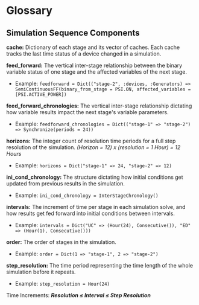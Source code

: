# Glossary

## Simulation Sequence Components

**cache:** Dictionary of each stage and its vector of caches. Each cache tracks the last time status of a device changed in a simulation.

**feed_forward:** The vertical inter-stage relationship between the binary variable status of one stage and the affected variables of the next stage.
- Example: `feedforward = Dict(("stage-2", :devices, :Generators) => SemiContinuousFF(binary_from_stage = PSI.ON, affected_variables = [PSI.ACTIVE_POWER])`

**feed_forward_chronologies:** The vertical inter-stage relationship dictating how variable results impact the next stage's variable parameters.
- Example: `feedforward_chronologies = Dict(("stage-1" => "stage-2") => Synchronize(periods = 24))`

**horizons:** The integer count of resolution time periods for a full step resolution of the simulation. *(Horizon = 12) x (resolution = 1 Hour) = 12 Hours*
- Example: `horizons = Dict("stage-1" => 24, "stage-2" => 12)`

**ini_cond_chronology:** The structure dictating how initial conditions get updated from previous results in the simulation.
- Example: `ini_cond_chronology = InterStageChronology()`

**intervals:** The increment of time per stage in each simulation solve, and how results get fed forward into initial conditions between intervals.
- Example: `intervals = Dict("UC" => (Hour(24), Consecutive()), "ED" => (Hour(1), Consecutive()))`

**order:** The order of stages in the simulation.
- Example: `order = Dict(1 => "stage-1", 2 => "stage-2")`

**step_resolution:** The time period representing the time length of the whole simulation before it repeats.
- Example: `step_resolution = Hour(24)`

Time Increments:
***Resolution ≤ Interval ≤ Step Resolution***